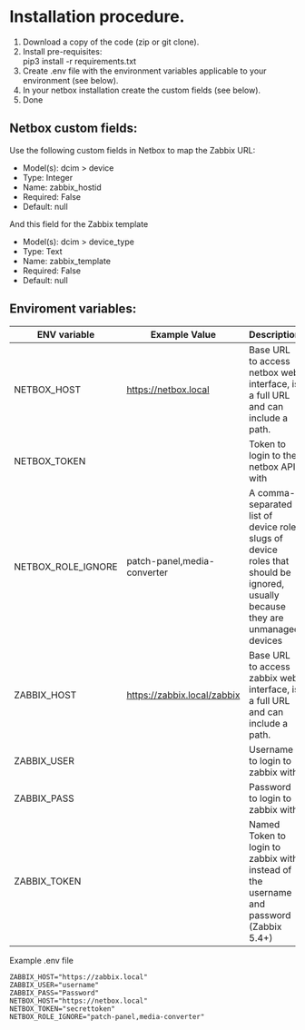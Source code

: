 # Installation procedure.


1. Download a copy of the code (zip or git clone).
2. Install pre-requisites:  
   pip3 install -r requirements.txt
3. Create .env file with the environment variables applicable to your environment (see below).
4. In your netbox installation create the custom fields (see below).
5. Done

## Netbox custom fields:
Use the following custom fields in Netbox to map the Zabbix URL:
* Model(s): dcim > device
* Type: Integer
* Name: zabbix_hostid
* Required: False
* Default: null

And this field for the Zabbix template
* Model(s): dcim > device_type
* Type: Text
* Name: zabbix_template
* Required: False
* Default: null

## Enviroment variables:
| ENV variable | Example Value | Description |
| ------------ | ------------- | ----------- |
| NETBOX_HOST | https://netbox.local | Base URL to access netbox web interface, is a full URL and can include a path. |
| NETBOX_TOKEN |   | Token to login to the netbox API with |
| NETBOX_ROLE_IGNORE | patch-panel,media-converter | A comma-separated list of device role slugs of device roles that should be ignored, usually because they are unmanaged devices |
| ZABBIX_HOST | https://zabbix.local/zabbix | Base URL to access zabbix web interface, is a full URL and can include a path. |
| ZABBIX_USER |   | Username to login to zabbix with |
| ZABBIX_PASS |   | Password to login to zabbix with |
| ZABBIX_TOKEN |   | Named Token to login to zabbix with instead of the username and password (Zabbix 5.4+) |

Example .env file
```
ZABBIX_HOST="https://zabbix.local"
ZABBIX_USER="username"
ZABBIX_PASS="Password"
NETBOX_HOST="https://netbox.local"
NETBOX_TOKEN="secrettoken"
NETBOX_ROLE_IGNORE="patch-panel,media-converter"
